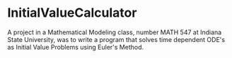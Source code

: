 # InitialValueCalculator
A project in a Mathematical Modeling class, number MATH 547 at Indiana State University, was to write a program that solves time dependent ODE's as Initial Value Problems using Euler's Method.

